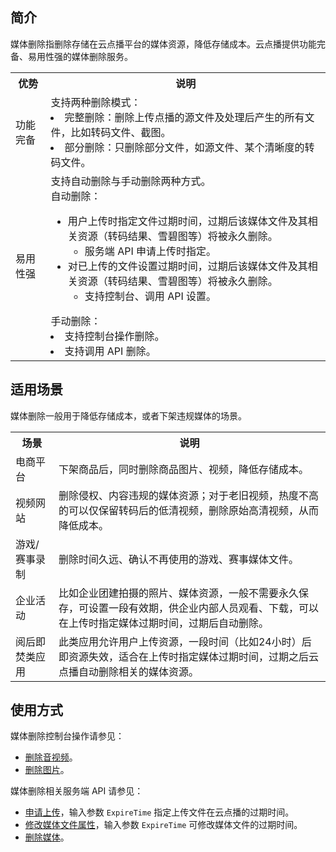 ## 简介
媒体删除指删除存储在云点播平台的媒体资源，降低存储成本。云点播提供功能完备、易用性强的媒体删除服务。

<table>
    <tr>
        <th>
           优势              
        </th>
				<th>
           说明
        </th>
    </tr>
		 <tr>
        <td>
            功能完备
        </td>
				<td>
				支持两种删除模式：
				<li>完整删除：删除上传点播的源文件及处理后产生的所有文件，比如转码文件、截图。</li>
				<li>部分删除：只删除部分文件，如源文件、某个清晰度的转码文件。</li>
        </td>
 </tr>
 <tr>
        <td>
           易用性强
        </td>
				<td>
				支持自动删除与手动删除两种方式。</br>
				自动删除：
				<ul>
				<li>用户上传时指定文件过期时间，过期后该媒体文件及其相关资源（转码结果、雪碧图等）将被永久删除。
				<ul><li>服务端 API 申请上传时指定。</li>
				</ul></li>
				<li>对已上传的文件设置过期时间，过期后该媒体文件及其相关资源（转码结果、雪碧图等）将被永久删除。
				<ul><li>支持控制台、调用 API 设置。</li></ul></li>
				</ul>
				手动删除：
				<li>支持控制台操作删除。</li>
				<li>支持调用 API 删除。</li>
        </td>
	</tr>
</table>

## 适用场景
媒体删除一般用于降低存储成本，或者下架违规媒体的场景。

<table>
    <tr>
        <th>
            场景              
        </th>
				<th>
           说明
        </th>
    </tr>
		 <tr>
        <td>
            电商平台
        </td>
				<td>
				下架商品后，同时删除商品图片、视频，降低存储成本。
        </td>
 </tr>
 <tr>
        <td>
           视频网站
        </td>
				<td>
				删除侵权、内容违规的媒体资源；对于老旧视频，热度不高的可以仅保留转码后的低清视频，删除原始高清视频，从而降低成本。
        </td>
	</tr>
	<tr>
        <td>
            游戏/赛事录制
        </td>
				<td>
				删除时间久远、确认不再使用的游戏、赛事媒体文件。
        </td>
	</tr>
	<tr>
        <td>
            企业活动
        </td>
				<td>
				比如企业团建拍摄的照片、媒体资源，一般不需要永久保存，可设置一段有效期，供企业内部人员观看、下载，可以在上传时指定媒体过期时间，过期后自动删除。
        </td>
	</tr>
	<tr>
        <td>
            阅后即焚类应用
        </td>
				<td>
				此类应用允许用户上传资源，一段时间（比如24小时）后即资源失效，适合在上传时指定媒体过期时间，过期之后云点播自动删除相关的媒体资源。
        </td>
	</tr>
</table>

## 使用方式
媒体删除控制台操作请参见：
- [删除音视频](https://cloud.tencent.com/document/product/266/36447)。
- [删除图片](https://cloud.tencent.com/document/product/266/45526)。

媒体删除相关服务端 API 请参见：
- [申请上传](https://cloud.tencent.com/document/product/266/31767)，输入参数 `ExpireTime` 指定上传文件在云点播的过期时间。
- [修改媒体文件属性](https://cloud.tencent.com/document/api/266/31762)，输入参数 `ExpireTime` 可修改媒体文件的过期时间。
- [删除媒体](https://cloud.tencent.com/document/api/266/31764)。
